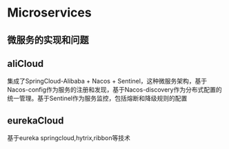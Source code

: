 # Microservices
## 微服务的实现和问题

## aliCloud
集成了SpringCloud-Alibaba + Nacos + Sentinel，这种微服务架构，基于Nacos-config作为服务的注册和发现，基于Nacos-discovery作为分布式配置的统一管理。基于Sentinel作为服务监控，包括熔断和降级规则的配置

## eurekaCloud
基于eureka springcloud,hytrix,ribbon等技术




